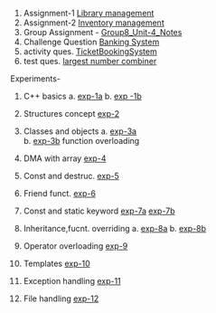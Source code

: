 1. Assignment-1  [Library management](https://github.com/ayushyadu25/oops/blob/main/Assignment/libraryManagement.cpp)
2. Assignment-2  [Inventory management](https://github.com/ayushyadu25/oops/blob/main/Assignment/inventoryManagementSystem.cpp)
3. Group Assignment - [Group8_Unit-4_Notes](https://drive.google.com/file/d/1ndC21FRgtS8yxIIL8xzbfqGbvaSNWjTk/view?usp=drive_link)
4. Challenge Question [Banking System](https://github.com/ayushyadu25/oops/blob/main/Assignment/challenge!Question.cpp)
5. activity ques. [TicketBookingSystem](https://github.com/ayushyadu25/oops/blob/main/Assignment/activity.cpp)
6. test ques. [largest number combiner](https://github.com/ayushyadu25/oops/blob/main/Assignment/testQues.cpp)

Experiments-

1. C++ basics         a.   [exp-1a](https://github.com/ayushyadu25/oops/blob/main/Experiments/experiment1.cpp)
                      b.   [exp -1b](https://github.com/ayushyadu25/oops/blob/main/Experiments/experiment1b.cpp)
2. Structures concept      [exp-2](https://github.com/ayushyadu25/oops/blob/main/Experiments/experiment2.cpp)
   
3. Classes and objects a.   [exp-3a](https://github.com/ayushyadu25/oops/blob/main/Experiments/experiment3a.cpp)  
                      b.    [exp-3b](https://github.com/ayushyadu25/oops/blob/main/Experiments/experiment3b.cpp)
   function overloading    
4. DMA with array           [exp-4](https://github.com/ayushyadu25/oops/blob/main/Experiments/experiment4.cpp)
5. Const and destruc.       [exp-5](https://github.com/ayushyadu25/oops/blob/main/Experiments/experiment5.cpp)
6. Friend funct.            [exp-6](https://github.com/ayushyadu25/oops/blob/main/Experiments/experiment6.cpp)
7. Const and static keyword [exp-7a](https://github.com/ayushyadu25/oops/blob/main/Experiments/experiment7a.cpp)
                            [exp-7b](https://github.com/ayushyadu25/oops/blob/main/Experiments/experiment7b.cpp)
8. Inheritance,fucnt. overriding a. [exp-8a](https://github.com/ayushyadu25/oops/blob/main/Experiments/experiment8a.cpp)
                                 b. [exp-8b](https://github.com/ayushyadu25/oops/blob/main/Experiments/experiment8b.cpp)
9. Operator overloading     [exp-9](https://github.com/ayushyadu25/oops/blob/main/Experiments/experiment9.cpp)
10. Templates               [exp-10](https://github.com/ayushyadu25/oops/blob/main/Experiments/experiment10.cpp)
11. Exception handling      [exp-11](https://github.com/ayushyadu25/oops/blob/main/Experiments/experiment11.cpp)
12. File handling           [exp-12](https://github.com/ayushyadu25/oops/blob/main/Experiments/experiment12.cpp)
